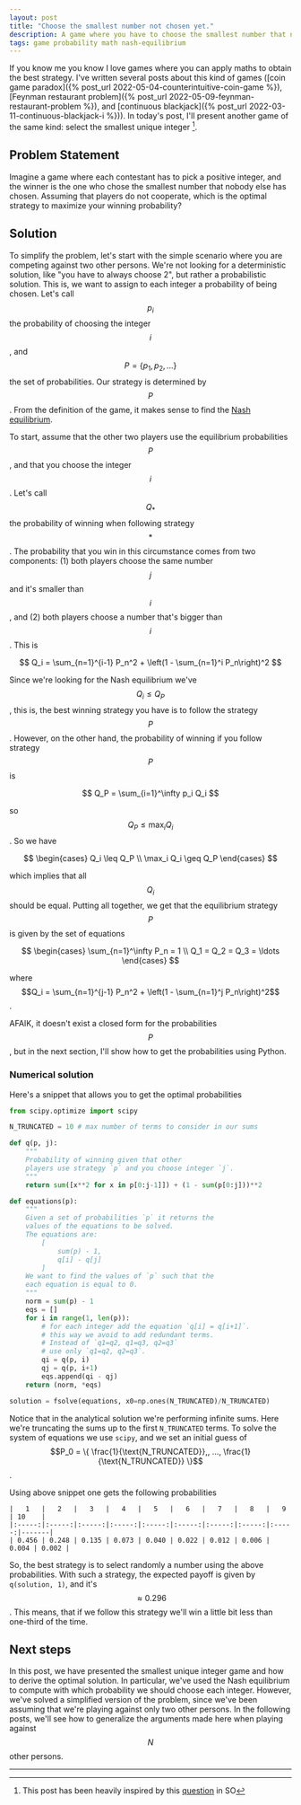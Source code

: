 ```yaml
---
layout: post
title: "Choose the smallest number not chosen yet."
description: A game where you have to choose the smallest number that nobody has chosen yet. 
tags: game probability math nash-equilibrium
---
```


If you know me you know I love games where you can apply maths to obtain the best strategy. I've written several posts about this kind of games ([coin game paradox]({% post_url 2022-05-04-counterintuitive-coin-game %}), [Feynman restaurant problem]({% post_url 2022-05-09-feynman-restaurant-problem %}), and [continuous blackjack]({% post_url 2022-03-11-continuous-blackjack-i %})). In today's post, I'll present another game of the same kind: select the smallest unique integer [^1].

## Problem Statement

Imagine a game where each contestant has to pick a positive integer, and the winner is the one who chose the smallest number that nobody else has chosen. Assuming that players do not cooperate, which is the optimal strategy to maximize your winning probability?

## Solution

To simplify the problem, let's start with the simple scenario where you are competing against two other persons. We're not looking for a deterministic solution, like "you have to always choose 2", but rather a probabilistic solution. This is, we want to assign to each integer a probability of being chosen. Let's call $$p_i$$ the probability of choosing the integer $$i$$, and $$P = \{ p_1, p_2, ... \}$$ the set of probabilities. Our strategy is determined by $$P$$. From the definition of the game, it makes sense to find the [Nash equilibrium](https://en.wikipedia.org/wiki/Nash_equilibrium).

To start, assume that the other two players use the equilibrium probabilities $$P$$, and that you choose the integer $$i$$. Let's call $$Q_*$$ the probability of winning when following strategy $$*$$. The probability that you win in this circumstance comes from two components: (1) both players choose the same number $$j$$ and it's smaller than $$i$$, and (2) both players choose a number that's bigger than $$i$$. This is

$$
Q_i = \sum_{n=1}^{i-1} P_n^2 + \left(1 - \sum_{n=1}^i P_n\right)^2
$$

Since we're looking for the Nash equilibrium we've $$Q_i \leq Q_P$$, this is, the best winning strategy you have is to follow the strategy $$P$$. However, on the other hand, the probability of winning if you follow strategy $$P$$ is

$$
Q_P = \sum_{i=1}^\infty p_i Q_i
$$

so $$Q_P \leq \max_i Q_i$$. So we have

$$
\begin{cases}
Q_i \leq Q_P \\
\max_i Q_i \geq Q_P
\end{cases}
$$

which implies that all $$Q_i$$ should be equal. Putting all together, we get that the equilibrium strategy $$P$$ is given by the set of equations

$$ 
\begin{cases}
\sum_{n=1}^\infty P_n = 1 \\
Q_1 = Q_2 = Q_3 = \ldots 
\end{cases}
$$

where $$Q_i = \sum_{n=1}^{j-1} P_n^2 + \left(1 - \sum_{n=1}^j P_n\right)^2$$.

AFAIK, it doesn't exist a closed form for the probabilities $$P$$, but in the next section, I'll show how to get the probabilities using Python.

### Numerical solution

Here's a snippet that allows you to get the optimal probabilities

```python
from scipy.optimize import scipy

N_TRUNCATED = 10 # max number of terms to consider in our sums

def q(p, j):
    """
    Probability of winning given that other 
    players use strategy `p` and you choose integer `j`.
    """
    return sum([x**2 for x in p[0:j-1]]) + (1 - sum(p[0:j]))**2

def equations(p):
    """
    Given a set of probabilities `p` it returns the
    values of the equations to be solved.
    The equations are:
        [
            sum(p) - 1,
            q[i] - q[j]
        ]
    We want to find the values of `p` such that the 
    each equation is equal to 0.
    """
    norm = sum(p) - 1
    eqs = []
    for i in range(1, len(p)):
        # for each integer add the equation `q[i] = q[i+1]`.
        # this way we avoid to add redundant terms. 
        # Instead of `q1=q2, q1=q3, q2=q3`
        # use only `q1=q2, q2=q3`.
        qi = q(p, i)
        qj = q(p, i+1)
        eqs.append(qi - qj)
    return (norm, *eqs)

solution = fsolve(equations, x0=np.ones(N_TRUNCATED)/N_TRUNCATED)
```

Notice that in the analytical solution we're performing infinite sums. Here we're truncating the sums up to the first `N_TRUNCATED` terms. To solve the system of equations we use `scipy`, and we set an initial guess of $$P_0 = \{ \frac{1}{\text{N_TRUNCATED}},, ..., \frac{1}{\text{N_TRUNCATED}} \}$$.

Using above snippet one gets the following probabilities

```
|   1   |   2   |   3   |   4   |   5   |   6   |   7   |   8   |   9   | 10    |
|:-----:|:-----:|:-----:|:-----:|:-----:|:-----:|:-----:|:-----:|:-----:|-------|
| 0.456 | 0.248 | 0.135 | 0.073 | 0.040 | 0.022 | 0.012 | 0.006 | 0.004 | 0.002 |
```

So, the best strategy is to select randomly a number using the above probabilities. With such a strategy, the expected payoff is given by `q(solution, 1)`, and it's $$\approx 0.296$$. This means, that if we follow this strategy we'll win a little bit less than one-third of the time.

## Next steps

In this post, we have presented the smallest unique integer game and how to derive the optimal solution. In particular, we've used the Nash equilibrium to compute with which probability we should choose each integer. However, we've solved a simplified version of the problem, since we've been assuming that we're playing against only two other persons. In the following posts, we'll see how to generalize the arguments made here when playing against $$N$$ other persons.


---

[^1]: This post has been heavily inspired by this [question](https://math.stackexchange.com/questions/80714/game-theory-unsure-how-to-proceed-with-this-question) in SO